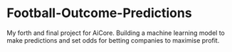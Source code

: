 # Football-Outcome-Predictions
My forth and final project for AiCore. Building a machine learning model to make predictions and set odds for betting companies to maximise profit.
